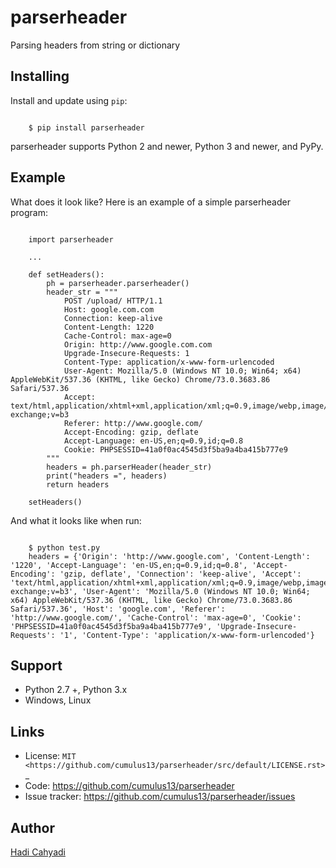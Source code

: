 
parserheader
==================

Parsing headers from string or dictionary


Installing
----------

Install and update using `pip`:

```bash:

    $ pip install parserheader
```
parserheader supports Python 2 and newer, Python 3 and newer, and PyPy.

Example
----------------

What does it look like? Here is an example of a simple parserheader program:

```python:

    import parserheader
    
    ...

    def setHeaders():
        ph = parserheader.parserheader()
        header_str = """
            POST /upload/ HTTP/1.1
            Host: google.com.com
            Connection: keep-alive
            Content-Length: 1220
            Cache-Control: max-age=0
            Origin: http://www.google.com.com
            Upgrade-Insecure-Requests: 1
            Content-Type: application/x-www-form-urlencoded
            User-Agent: Mozilla/5.0 (Windows NT 10.0; Win64; x64) AppleWebKit/537.36 (KHTML, like Gecko) Chrome/73.0.3683.86 Safari/537.36
            Accept: text/html,application/xhtml+xml,application/xml;q=0.9,image/webp,image/apng,*/*;q=0.8,application/signed-exchange;v=b3
            Referer: http://www.google.com/
            Accept-Encoding: gzip, deflate
            Accept-Language: en-US,en;q=0.9,id;q=0.8
            Cookie: PHPSESSID=41a0f0ac4545d3f5ba9a4ba415b777e9
        """
        headers = ph.parserHeader(header_str)
        print("headers =", headers)
        return headers

    setHeaders()

```
And what it looks like when run:

```bash:

    $ python test.py 
    headers = {'Origin': 'http://www.google.com', 'Content-Length': '1220', 'Accept-Language': 'en-US,en;q=0.9,id;q=0.8', 'Accept-Encoding': 'gzip, deflate', 'Connection': 'keep-alive', 'Accept': 'text/html,application/xhtml+xml,application/xml;q=0.9,image/webp,image/apng,*/*;q=0.8,application/signed-exchange;v=b3', 'User-Agent': 'Mozilla/5.0 (Windows NT 10.0; Win64; x64) AppleWebKit/537.36 (KHTML, like Gecko) Chrome/73.0.3683.86 Safari/537.36', 'Host': 'google.com', 'Referer': 'http://www.google.com/', 'Cache-Control': 'max-age=0', 'Cookie': 'PHPSESSID=41a0f0ac4545d3f5ba9a4ba415b777e9', 'Upgrade-Insecure-Requests': '1', 'Content-Type': 'application/x-www-form-urlencoded'}
```

Support
--------

*   Python 2.7 +, Python 3.x
*   Windows, Linux

Links
------

*   License: `MIT <https://github.com/cumulus13/parserheader/src/default/LICENSE.rst>`_
*   Code: https://github.com/cumulus13/parserheader
*   Issue tracker: https://github.com/cumulus13/parserheader/issues

Author
----------

[Hadi Cahyadi](mailto:cumulus13@gmail.com)
